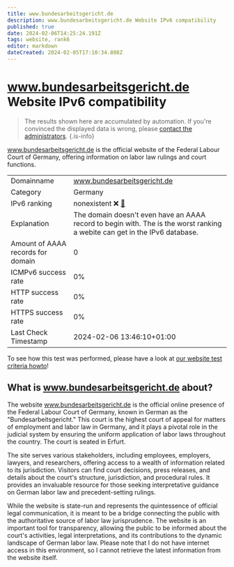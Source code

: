 ```yaml
---
title: www.bundesarbeitsgericht.de
description: www.bundesarbeitsgericht.de Website IPv6 compatibility
published: true
date: 2024-02-06T14:25:24.191Z
tags: website, rank6
editor: markdown
dateCreated: 2024-02-05T17:10:34.808Z
---
```


# www.bundesarbeitsgericht.de Website IPv6 compatibility

> The results shown here are accumulated by automation. If you're convinced the displayed data is wrong, please [contact the administrators](/howto/chat). 
{.is-info}

www.bundesarbeitsgericht.de is the official website of the Federal Labour Court of Germany, offering information on labor law rulings and court functions.


|   |   |
| - | - |
| Domainname | www.bundesarbeitsgericht.de
| Category | Germany |
| IPv6 ranking | nonexistent :x: [🔗](/howto/ranking) |
| Explanation | The domain doesn't even have an AAAA record to begin with. The is the worst ranking a webite can get in the IPv6 database. |
| Amount of AAAA records for domain | 0 |
| ICMPv6 success rate | 0%|
| HTTP success rate | 0% |
| HTTPS success rate | 0% |
| Last Check Timestamp | 2024-02-06 13:46:10+01:00 |

To see how this test was performed, please have a look at [our website test criteria howto](/howto/testcriteria/website)!


## What is www.bundesarbeitsgericht.de about?
The website www.bundesarbeitsgericht.de is the official online presence of the Federal Labour Court of Germany, known in German as the "Bundesarbeitsgericht." This court is the highest court of appeal for matters of employment and labor law in Germany, and it plays a pivotal role in the judicial system by ensuring the uniform application of labor laws throughout the country. The court is seated in Erfurt.

The site serves various stakeholders, including employees, employers, lawyers, and researchers, offering access to a wealth of information related to its jurisdiction. Visitors can find court decisions, press releases, and details about the court's structure, jurisdiction, and procedural rules. It provides an invaluable resource for those seeking interpretative guidance on German labor law and precedent-setting rulings.

While the website is state-run and represents the quintessence of official legal communication, it is meant to be a bridge connecting the public with the authoritative source of labor law jurisprudence. The website is an important tool for transparency, allowing the public to be informed about the court's activities, legal interpretations, and its contributions to the dynamic landscape of German labor law. Please note that I do not have internet access in this environment, so I cannot retrieve the latest information from the website itself.


